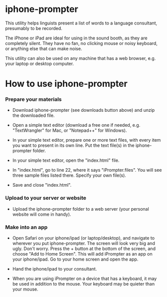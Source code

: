 # iphone-prompter

This utility helps linguists present a list of words to a language consultant, presumably to be recorded.

The iPhone or iPad are ideal for using in the sound booth, as they are completely silent. They have no fan, no clicking mouse or noisy keyboard, or anything else that can make noise.

This utility can also be used on any machine that has a web browser, e.g. your laptop or desktop computer.

# How to use iphone-prompter

### Prepare your materials

* Download iphone-prompter (see downloads button above) and unzip the downloaded file. 

* Open a simple text editor (download a free one if needed, e.g. "TextWrangler" for Mac, or "Notepad++" for Windows).

* In your simple text editor, prepare one or more text files, with every item you want to present in its own line. Put the text file(s) in the iphone-prompter folder.

* In your simple text editor, open the "index.html" file.

* In "index.html", go to line 22, where it says "iPrompter.files". You will see three sample files listed there. Specify your own file(s).

* Save and close "index.html".

### Upload to your server or website

* Upload the iphone-prompter folder to a web server (your personal website will come in handy).

### Make into an app

* Open Safari on your iphone/ipad (or laptop/desktop), and navigate to wherever you put iphone-prompter. The screen will look very big and ugly. Don't worry. Press the + button at the bottom of the screen, and choose "Add to Home Screen". This will add iPrompter as an app on your iphone/ipad. Go to your home screen and open the app.

* Hand the iphone/ipad to your consultant. 

* When you are using iPrompter on a device that has a keyboard, it may be used in addition to the mouse. Your keyboard may be quieter than your mouse.
